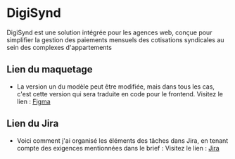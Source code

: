 # DigiSynd
DigiSynd est une solution intégrée pour les agences web, conçue pour simplifier la gestion des paiements mensuels des cotisations syndicales au sein des complexes d'appartements


## Lien du maquetage
* La version un du modèle peut être modifiée, mais dans tous les cas, c'est cette version qui sera traduite en code pour le frontend.
Visitez le lien : [Figma](https://www.figma.com/file/pmyFbTrQ2m4HvJr5ed1BP0/digiSynd?type=design&node-id=0%3A1&mode=design&t=8OlRPi3Wjza7iGOw-1)


## Lien du Jira
* Voici comment j'ai organisé les éléments des tâches dans Jira, en tenant compte des exigences mentionnées dans le brief :
Visitez le lien : [Jira](https://ikram-mahfoud.atlassian.net/jira/core/projects/DIG/list?direction=DESC&sortBy=priority&atlOrigin=eyJpIjoiNDkzMjBiYjVhZjk0NGExNTkyOGRkMmY2MzIzZDVjNjIiLCJwIjoiaiJ9)
